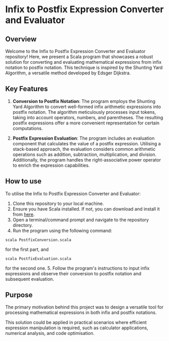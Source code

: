 # Infix to Postfix Expression Converter and Evaluator

## Overview

Welcome to the Infix to Postfix Expression Converter and Evaluator repository! Here, we present a Scala program that showcases a robust solution for converting and evaluating mathematical expressions from infix notation to postfix notation. This technique is inspired by the Shunting Yard Algorithm, a versatile method developed by Edsger Dijkstra.

## Key Features

1. **Conversion to Postfix Notation**: The program employs the Shunting Yard Algorithm to convert well-formed infix arithmetic expressions into postfix notation. The algorithm meticulously processes input tokens, taking into account operators, numbers, and parentheses. The resulting postfix expressions offer a more convenient representation for certain computations.

2. **Postfix Expression Evaluation**: The program includes an evaluation component that calculates the value of a postfix expression. Utilising a stack-based approach, the evaluation considers common arithmetic operations such as addition, subtraction, multiplication, and division. Additionally, the program handles the right-associative power operator to enrich the expression capabilities.

## How to use

To utilise the Infix to Postfix Expression Converter and Evaluator:

1. Clone this repository to your local machine.
2. Ensure you have Scala installed. If not, you can download and install it from [here](https://www.scala-lang.org/download/).
3. Open a terminal/command prompt and navigate to the repository directory.
4. Run the program using the following command:
```
scala PostfixConversion.scala
```
for the first part, and
```
scala PostfixEvaluation.scala
```
for the second one.
5. Follow the program's instructions to input infix expressions and observe their conversion to postfix notation and subsequent evaluation.

## Purpose

The primary motivation behind this project was to design a versatile tool for processing mathematical expressions in both infix and postfix notations. 

This solution could be applied in practical scenarios where efficient expression manipulation is required, such as calculator applications, numerical analysis, and code optimisation.
